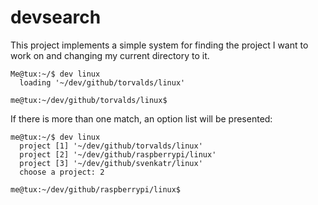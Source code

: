 # devsearch

This project implements a simple system for finding the project I want to work on and changing my current directory to it.

    Me@tux:~/$ dev linux
      loading '~/dev/github/torvalds/linux'

    me@tux:~/dev/github/torvalds/linux$

If there is more than one match, an option list will be presented:

    me@tux:~/$ dev linux
      project [1] '~/dev/github/torvalds/linux'
      project [2] '~/dev/github/raspberrypi/linux'
      project [3] '~/dev/github/svenkatr/linux'
      choose a project: 2

    me@tux:~/dev/github/raspberrypi/linux$
